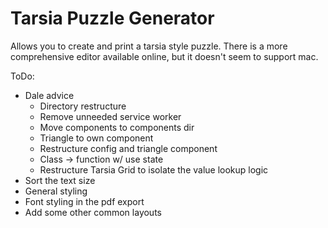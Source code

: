 # Tarsia Puzzle Generator

Allows you to create and print a tarsia style puzzle.
There is a more comprehensive editor available online, but it doesn't seem to support mac.

ToDo:
- Dale advice
  - Directory restructure
  - Remove unneeded service worker
  - Move components to components dir
  - Triangle to own component
  - Restructure config and triangle component
  - Class -> function w/ use state
  - Restructure Tarsia Grid to isolate the value lookup logic
- Sort the text size
- General styling
- Font styling in the pdf export
- Add some other common layouts
